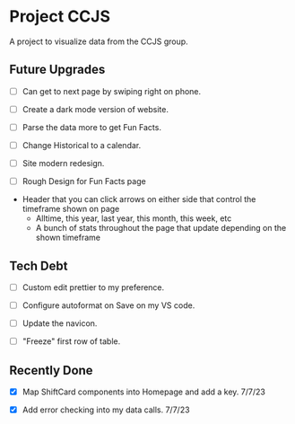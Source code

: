 # Project CCJS

A project to visualize data from the CCJS group.

## Future Upgrades

- [ ] Can get to next page by swiping right on phone.

- [ ] Create a dark mode version of website.

- [ ] Parse the data more to get Fun Facts.

- [ ] Change Historical to a calendar.

- [ ] Site modern redesign.

- [ ] Rough Design for Fun Facts page
- Header that you can click arrows on either side that control the timeframe shown on page
  - Alltime, this year, last year, this month, this week, etc
  - A bunch of stats throughout the page that update depending on the shown timeframe

## Tech Debt

- [ ] Custom edit prettier to my preference.

- [ ] Configure autoformat on Save on my VS code.

- [ ] Update the navicon.

- [ ] "Freeze" first row of table.

## Recently Done

- [x] Map ShiftCard components into Homepage and add a key. 7/7/23

- [x] Add error checking into my data calls. 7/7/23
